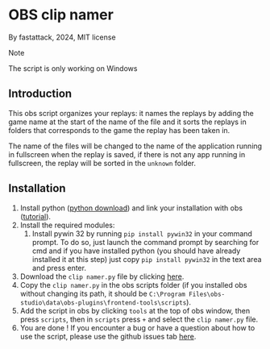 # OBS clip namer

By fastattack, 2024, MIT license


> [!NOTE]
> The script is only working on Windows


## Introduction
This obs script organizes your replays: it names the replays by adding the game name at the start of the name of the file and it sorts the replays in folders that corresponds to the game the replay has been taken in.

The name of the files will be changed to the name of the application running in fullscreen when the replay is saved, if there is not any app running in fullscreen, the replay will be sorted in the `unknown` folder.


## Installation
1. Install python ([python download](https://www.python.org/downloads/)) and link your installation with obs ([tutorial](https://www.youtube.com/watch?v=t7RhpvlVte0)).
2. Install the required modules:
   1. Install pywin 32 by running `pip install pywin32` in your command prompt. To do so, just launch the command prompt by searching for cmd and if you have installed python (you should have already installed it at this step) just copy `pip install pywin32` in the text area and press enter.
3. Download the `clip namer.py` file by clicking [here](https://github.com/fastattackv/OBS-clip-namer/raw/main/clip%20namer.py).
4. Copy the `clip namer.py` in the obs scripts folder (if you installed obs without changing its path, it should be `C:\Program Files\obs-studio\data\obs-plugins\frontend-tools\scripts`).
5. Add the script in obs by clicking `tools` at the top of obs window, then press `scripts`, then in `scripts` press `+` and select the `clip namer.py` file.
6. You are done ! If you encounter a bug or have a question about how to use the script, please use the github issues tab [here](https://github.com/fastattackv/OBS-clip-namer/issues). 
